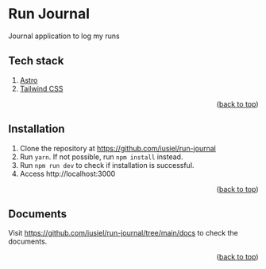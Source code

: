 <a id="readme-top"></a>

# Run Journal

Journal application to log my runs

## Tech stack

1. [Astro](https://astro.build/)
2. [Tailwind CSS](https://tailwindcss.com/)

<p align="right">(<a href="#readme-top">back to top</a>)</p>

## Installation

1. Clone the repository at https://github.com/iusiel/run-journal
1. Run `yarn`. If not possible, run `npm install` instead.
1. Run `npm run dev` to check if installation is successful.
1. Access http://localhost:3000

<p align="right">(<a href="#readme-top">back to top</a>)</p>

## Documents

Visit https://github.com/iusiel/run-journal/tree/main/docs to check the documents.

<p align="right">(<a href="#readme-top">back to top</a>)</p>
